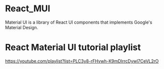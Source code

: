 # React_MUI
Material UI is a library of React UI components that implements Google's Material Design.

# React Material UI tutorial playlist
<a href="https://youtube.com/playlist?list=PLC3y8-rFHvwh-K9mDlrrcDywl7CeVL2rO">https://youtube.com/playlist?list=PLC3y8-rFHvwh-K9mDlrrcDywl7CeVL2rO</a>
